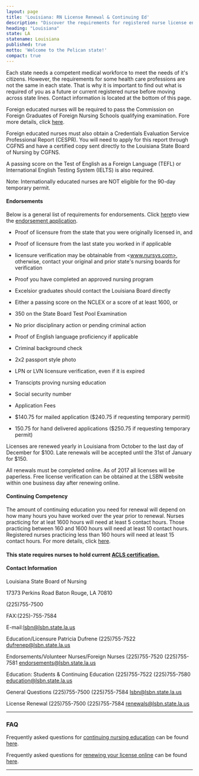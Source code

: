 ```yaml
---
layout: page
title: 'Louisiana: RN License Renewal & Continuing Ed'
description: "Discover the requirements for registered nurse license endorsement, renewal, and continuing education in Louisiana. Stay current in your nursing profession."
heading: "Louisiana"
state: LA
statename: Louisiana
published: true
motto: 'Welcome to the Pelican state!'
compact: true
---
```


Each state needs a competent medical workforce to meet the needs of it's
citizens. However, the requirements for some health care professions are
not the same in each state. That is why it is important to find out what
is required of you as a future or current registered nurse before moving
across state lines. Contact information is located at the bottom of this
page.

Foreign educated nurses will be required to pass the Commission on
Foreign Graduates of Foreign Nursing Schools qualifying examination.
Fore more details, click [here](https://www.cgfns.org/).

Foreign educated nurses must also obtain a Credentials Evaluation
Service Professional Report (CESPR). You will need to apply for this
report through CGFNS and have a certified copy sent directly to the
Louisiana State Board of Nursing by CGFNS.

A passing score on the Test of English as a Foreign Language (TEFL) or
International English Testing System (IELTS) is also required.

Note: Internationally educated nurses are NOT eligible for the 90-day
temporary permit.

#### Endorsements

Below is a general list of requirements for endorsements. Click
[here](https://www.lsbn.state.la.us/wp-content/uploads/aprn/APRNEndorsementApplication.pdf)to
view the [endorsement
application](https://www.lsbn.state.la.us/wp-content/uploads/aprn/APRNEndorsementApplication.pdf).

-   Proof of licensure from the state that you were originally licensed
    in, and

-   Proof of licensure from the last state you worked in if applicable

  -   licensure verification may be obtainable from <www.nursys.com>,
        otherwise, contact your original and prior state's nursing
        boards for verification

-   Proof you have completed an approved nursing program

  -   Excelsior graduates should contact the Louisiana Board directly

-   Either a passing score on the NCLEX or a score of at least 1600, or

-   350 on the State Board Test Pool Examination

-   No prior disciplinary action or pending criminal action

-   Proof of English language proficiency if applicable

-   Criminal background check

-   2x2 passport style photo

-   LPN or LVN licensure verification, even if it is expired

-   Transcipts proving nursing education

-   Social security number

-   Application Fees

  -   \$140.75 for mailed application (\$240.75 if requesting
        temporary permit)

  -   150.75 for hand delivered applications (\$250.75 if requesting
        temporary permit)

Licenses are renewed yearly in Louisiana from October to the last day of
December for \$100. Late renewals will be accepted until the 31st of
January for \$150.

All renewals must be completed online. As of 2017 all licenses will be
paperless. Free license verification can be obtained at the LSBN website
within one business day after renewing online.

#### Continuing Competency

The amount of continuing education you need for renewal will depend on
how many hours you have worked over the year prior to renewal. Nurses
practicing for at leat 1600 hours will need at least 5 contact hours.
Those practicing between 160 and 1600 hours will need at least 10
contact hours. Registered nurses practicing less than 160 hours will
need at least 15 contact hours. For more details, click
[here](https://www.lsbn.state.la.us/wp-content/uploads/rulemaking/chapter45finalrule.pdf).

#### This state requires nurses to hold current [ACLS certification.](https://www.acls.net/louisiana-acls-pals-bls)

#### Contact Information

Louisiana State Board of Nursing

17373 Perkins Road
Baton Rouge, LA 70810

(225)755-7500

FAX:(225)-755-7584

E-mail:lsbn@lsbn.state.la.us

Education/Licensure Patricia Dufrene (225)755-7522
<dufrenep@lsbn.state.la.us>

Endorsements/Volunteer Nurses/Foreign Nurses (225)755-7520 (225)755-7581
<endorsements@lsbn.state.la.us>

Education: Students & Continuing Education (225)755-7522 (225)755-7580
<education@lsbn.state.la.us>

General Questions (225)755-7500 (225)755-7584 <lsbn@lsbn.state.la.us>

License Renewal (225)755-7500 (225)755-7584 <renewals@lsbn.state.la.us>

* * * * *

### FAQ

Frequently asked questions for [continuing nursing
education](https://www.lsbn.state.la.us/continuing-education-faqs/)
can be found
[here](https://www.lsbn.state.la.us/continuing-education-faqs/).

Frequently asked questions for [renewing your license
online](https://www.lsbn.state.la.us/renewal-faqs/)
can be found
[here](https://www.lsbn.state.la.us/renewal-faqs/).

* * * * *
